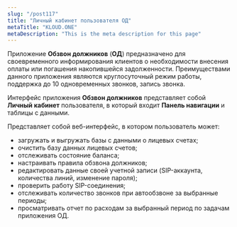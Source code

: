 ```yaml
---
slug: "/post117"
title: "Личный кабинет пользователя ОД"
metaTitle: "KLOUD.ONE"
metaDescription: "This is the meta description for this page"
---
```


Приложение **Обзвон должников** (**ОД**) предназначено для своевременного информирования клиентов о необходимости внесения оплаты или погашения накопившейся задолженности. Преимуществами данного приложения являются круглосуточный режим работы, поддержка до 10 одновременных звонков, запись звонка.

Интерфейс приложения **Обзвон должников** представляет собой **Личный кабинет** пользователя, в который входит **Панель навигации** и таблицы с данными.

Представляет собой веб-интерфейс, в котором пользователь  может:  
- загружать и выгружать базы с данными о лицевых счетах;  
- очистить базу данных лицевых счетов;  
- отслеживать состояние баланса;  
- настраивать правила обзвона должников;  
- редактировать данные своей учетной записи (SIP-аккаунта, количества линий, изменение пароля);  
- проверить работу SIP-соединения;  
- отслеживать  количество звонков при автообзвоне за выбранные периоды;  
- просматривать отчет по расходам за выбранный период по задачам приложения ОД.